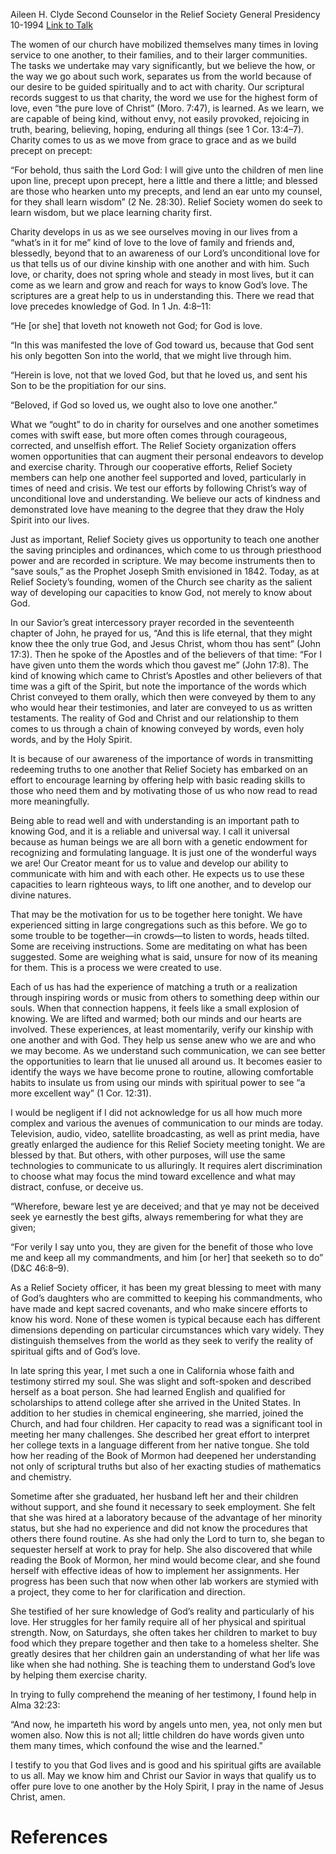 Aileen H. Clyde
Second Counselor in the Relief Society General Presidency
10-1994
[Link to Talk](https://www.churchofjesuschrist.org/study/general-conference/1994/10/charity-and-learning?lang=eng)

The women of our church have mobilized themselves many times in loving service to one another, to their families, and to their larger communities. The tasks we undertake may vary significantly, but we believe the how, or the way we go about such work, separates us from the world because of our desire to be guided spiritually and to act with charity. Our scriptural records suggest to us that charity, the word we use for the highest form of love, even “the pure love of Christ” (Moro. 7:47), is learned. As we learn, we are capable of being kind, without envy, not easily provoked, rejoicing in truth, bearing, believing, hoping, enduring all things (see 1 Cor. 13:4–7). Charity comes to us as we move from grace to grace and as we build precept on precept:

“For behold, thus saith the Lord God: I will give unto the children of men line upon line, precept upon precept, here a little and there a little; and blessed are those who hearken unto my precepts, and lend an ear unto my counsel, for they shall learn wisdom” (2 Ne. 28:30). Relief Society women do seek to learn wisdom, but we place learning charity first.

Charity develops in us as we see ourselves moving in our lives from a “what’s in it for me” kind of love to the love of family and friends and, blessedly, beyond that to an awareness of our Lord’s unconditional love for us that tells us of our divine kinship with one another and with him. Such love, or charity, does not spring whole and steady in most lives, but it can come as we learn and grow and reach for ways to know God’s love. The scriptures are a great help to us in understanding this. There we read that love precedes knowledge of God. In 1 Jn. 4:8–11:

“He [or she] that loveth not knoweth not God; for God is love.

“In this was manifested the love of God toward us, because that God sent his only begotten Son into the world, that we might live through him.

“Herein is love, not that we loved God, but that he loved us, and sent his Son to be the propitiation for our sins.

“Beloved, if God so loved us, we ought also to love one another.”

What we “ought” to do in charity for ourselves and one another sometimes comes with swift ease, but more often comes through courageous, corrected, and unselfish effort. The Relief Society organization offers women opportunities that can augment their personal endeavors to develop and exercise charity. Through our cooperative efforts, Relief Society members can help one another feel supported and loved, particularly in times of need and crisis. We test our efforts by following Christ’s way of unconditional love and understanding. We believe our acts of kindness and demonstrated love have meaning to the degree that they draw the Holy Spirit into our lives.

Just as important, Relief Society gives us opportunity to teach one another the saving principles and ordinances, which come to us through priesthood power and are recorded in scripture. We may become instruments then to “save souls,” as the Prophet Joseph Smith envisioned in 1842. Today, as at Relief Society’s founding, women of the Church see charity as the salient way of developing our capacities to know God, not merely to know about God.

In our Savior’s great intercessory prayer recorded in the seventeenth chapter of John, he prayed for us, “And this is life eternal, that they might know thee the only true God, and Jesus Christ, whom thou has sent” (John 17:3). Then he spoke of the Apostles and of the believers of that time: “For I have given unto them the words which thou gavest me” (John 17:8). The kind of knowing which came to Christ’s Apostles and other believers of that time was a gift of the Spirit, but note the importance of the words which Christ conveyed to them orally, which then were conveyed by them to any who would hear their testimonies, and later are conveyed to us as written testaments. The reality of God and Christ and our relationship to them comes to us through a chain of knowing conveyed by words, even holy words, and by the Holy Spirit.

It is because of our awareness of the importance of words in transmitting redeeming truths to one another that Relief Society has embarked on an effort to encourage learning by offering help with basic reading skills to those who need them and by motivating those of us who now read to read more meaningfully.

Being able to read well and with understanding is an important path to knowing God, and it is a reliable and universal way. I call it universal because as human beings we are all born with a genetic endowment for recognizing and formulating language. It is just one of the wonderful ways we are! Our Creator meant for us to value and develop our ability to communicate with him and with each other. He expects us to use these capacities to learn righteous ways, to lift one another, and to develop our divine natures.

That may be the motivation for us to be together here tonight. We have experienced sitting in large congregations such as this before. We go to some trouble to be together—in crowds—to listen to words, heads tilted. Some are receiving instructions. Some are meditating on what has been suggested. Some are weighing what is said, unsure for now of its meaning for them. This is a process we were created to use.

Each of us has had the experience of matching a truth or a realization through inspiring words or music from others to something deep within our souls. When that connection happens, it feels like a small explosion of knowing. We are lifted and warmed; both our minds and our hearts are involved. These experiences, at least momentarily, verify our kinship with one another and with God. They help us sense anew who we are and who we may become. As we understand such communication, we can see better the opportunities to learn that lie unused all around us. It becomes easier to identify the ways we have become prone to routine, allowing comfortable habits to insulate us from using our minds with spiritual power to see “a more excellent way” (1 Cor. 12:31).

I would be negligent if I did not acknowledge for us all how much more complex and various the avenues of communication to our minds are today. Television, audio, video, satellite broadcasting, as well as print media, have greatly enlarged the audience for this Relief Society meeting tonight. We are blessed by that. But others, with other purposes, will use the same technologies to communicate to us alluringly. It requires alert discrimination to choose what may focus the mind toward excellence and what may distract, confuse, or deceive us.

“Wherefore, beware lest ye are deceived; and that ye may not be deceived seek ye earnestly the best gifts, always remembering for what they are given;

“For verily I say unto you, they are given for the benefit of those who love me and keep all my commandments, and him [or her] that seeketh so to do” (D&C 46:8–9).

As a Relief Society officer, it has been my great blessing to meet with many of God’s daughters who are committed to keeping his commandments, who have made and kept sacred covenants, and who make sincere efforts to know his word. None of these women is typical because each has different dimensions depending on particular circumstances which vary widely. They distinguish themselves from the world as they seek to verify the reality of spiritual gifts and of God’s love.

In late spring this year, I met such a one in California whose faith and testimony stirred my soul. She was slight and soft-spoken and described herself as a boat person. She had learned English and qualified for scholarships to attend college after she arrived in the United States. In addition to her studies in chemical engineering, she married, joined the Church, and had four children. Her capacity to read was a significant tool in meeting her many challenges. She described her great effort to interpret her college texts in a language different from her native tongue. She told how her reading of the Book of Mormon had deepened her understanding not only of scriptural truths but also of her exacting studies of mathematics and chemistry.

Sometime after she graduated, her husband left her and their children without support, and she found it necessary to seek employment. She felt that she was hired at a laboratory because of the advantage of her minority status, but she had no experience and did not know the procedures that others there found routine. As she had only the Lord to turn to, she began to sequester herself at work to pray for help. She also discovered that while reading the Book of Mormon, her mind would become clear, and she found herself with effective ideas of how to implement her assignments. Her progress has been such that now when other lab workers are stymied with a project, they come to her for clarification and direction.

She testified of her sure knowledge of God’s reality and particularly of his love. Her struggles for her family require all of her physical and spiritual strength. Now, on Saturdays, she often takes her children to market to buy food which they prepare together and then take to a homeless shelter. She greatly desires that her children gain an understanding of what her life was like when she had nothing. She is teaching them to understand God’s love by helping them exercise charity.

In trying to fully comprehend the meaning of her testimony, I found help in Alma 32:23:

“And now, he imparteth his word by angels unto men, yea, not only men but women also. Now this is not all; little children do have words given unto them many times, which confound the wise and the learned.”

I testify to you that God lives and is good and his spiritual gifts are available to us all. May we know him and Christ our Savior in ways that qualify us to offer pure love to one another by the Holy Spirit, I pray in the name of Jesus Christ, amen.

# References
